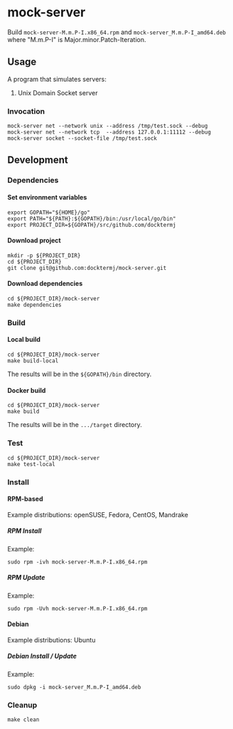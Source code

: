# mock-server

Build `mock-server-M.m.P-I.x86_64.rpm`
and   `mock-server_M.m.P-I_amd64.deb`
where "M.m.P-I" is Major.minor.Patch-Iteration.

## Usage

A program that simulates servers:

1. Unix Domain Socket server

### Invocation

```console
mock-server net --network unix --address /tmp/test.sock --debug
mock-server net --network tcp  --address 127.0.0.1:11112 --debug
mock-server socket --socket-file /tmp/test.sock
```

## Development

### Dependencies

#### Set environment variables

```console
export GOPATH="${HOME}/go"
export PATH="${PATH}:${GOPATH}/bin:/usr/local/go/bin"
export PROJECT_DIR=${GOPATH}/src/github.com/docktermj
```

#### Download project

```console
mkdir -p ${PROJECT_DIR}
cd ${PROJECT_DIR}
git clone git@github.com:docktermj/mock-server.git
```

#### Download dependencies

```console
cd ${PROJECT_DIR}/mock-server
make dependencies
```

### Build

#### Local build

```console
cd ${PROJECT_DIR}/mock-server
make build-local
```

The results will be in the `${GOPATH}/bin` directory.

#### Docker build

```console
cd ${PROJECT_DIR}/mock-server
make build
```

The results will be in the `.../target` directory.

### Test

```console
cd ${PROJECT_DIR}/mock-server
make test-local
```

### Install

#### RPM-based

Example distributions: openSUSE, Fedora, CentOS, Mandrake

##### RPM Install

Example:

```console
sudo rpm -ivh mock-server-M.m.P-I.x86_64.rpm
```

##### RPM Update

Example: 

```console
sudo rpm -Uvh mock-server-M.m.P-I.x86_64.rpm
```

#### Debian

Example distributions: Ubuntu

##### Debian Install / Update

Example:

```console
sudo dpkg -i mock-server_M.m.P-I_amd64.deb
```

### Cleanup

```console
make clean
```
